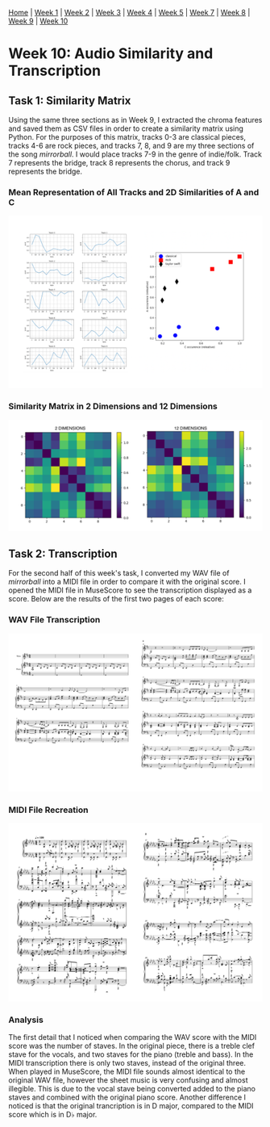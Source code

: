 [Home](README.md) | [Week 1](week1.md) | [Week 2](week2.md) | [Week 3](week3.md) | [Week 4](week4.md) | [Week 5](week5.md) | [Week 7](week7.md) | [Week 8](week8.md) | [Week 9](week9.md) | [Week 10](week10.md)

# Week 10: Audio Similarity and Transcription
## Task 1: Similarity Matrix
Using the same three sections as in Week 9, I extracted the chroma features and saved them as CSV files in order to create a similarity matrix using Python. For the purposes of this matrix, tracks 0-3 are classical pieces, tracks 4-6 are rock pieces, and tracks 7, 8, and 9 are my three sections of the song *mirrorball*. I would place tracks 7-9 in the genre of indie/folk. Track 7 represents the bridge, track 8 represents the chorus, and track 9 represents the bridge. 
### Mean Representation of All Tracks and 2D Similarities of A and C
![Mean Representation](data/week10/2d_vector_similarity.png)
### Similarity Matrix in 2 Dimensions and 12 Dimensions
![Similarity Matrix](data/week10/similarity_matrix.png)

## Task 2: Transcription
For the second half of this week's task, I converted my WAV file of *mirrorball* into a MIDI file in order to compare it with the original score. I opened the MIDI file in MuseScore to see the transcription displayed as a score. Below are the results of the first two pages of each score: 
### WAV File Transcription
![WAV File Score](data/week10/mirrorball_wav_score.png)
### MIDI File Recreation
![MIDI File Score](data/week10/mirrorball_midi_score.png)
### Analysis
The first detail that I noticed when comparing the WAV score with the MIDI score was the number of staves. In the original piece, there is a treble clef stave for the vocals, and two staves for the piano (treble and bass). In the MIDI transcription there is only two staves, instead of the original three. When played in MuseScore, the MIDI file sounds almost identical to the original WAV file, however the sheet music is very confusing and almost illegible. This is due to the vocal stave being converted added to the piano staves and combined with the original piano score. Another difference I noticed is that the original trancription is in D major, compared to the MIDI score which is in D♭ major.
